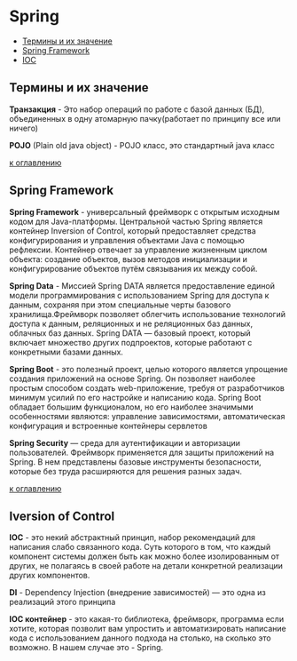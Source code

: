# Spring
+ [Термины и их значение](#Термины-и-их-значение)
+ [Spring Framework](#Spring-Framework)
+ [IOC](#Inversion-of-Control)

## Термины и их значение
__Транзакция__ - Это набор операций по работе с базой данных (БД), объединенных в одну атомарную пачку(работает по принципу все или ничего)

__POJO__ (Plain old java object) - POJO класс, это стандартный java класс

[к оглавлению](#Spring)

## Spring Framework
__Spring Framework__ - универсальный фреймворк с открытым исходным кодом для Java-платформы. Центральной частью Spring является контейнер Inversion of Control, который предоставляет средства конфигурирования и управления объектами Java с помощью рефлексии. Контейнер отвечает за управление жизненным циклом объекта: создание объектов, вызов методов инициализации и конфигурирование объектов путём связывания их между собой.

__Spring Data__ - Миссией Spring DATA является предоставление единой модели программирования с использованием Spring для доступа к данным, сохраняя при этом специальные черты базового хранилища.Фреймворк позволяет облегчить использование технологий доступа к данным, реляционных и не реляционных баз данных, облачных баз данных. Spring DATA — базовый проект, который включает множество других подпроектов, которые работают с конкретными базами данных.

__Spring Boot__ - это полезный проект, целью которого является упрощение создания приложений на основе Spring. Он позволяет наиболее простым способом создать web-приложение, требуя от разработчиков минимум усилий по его настройке и написанию кода. Spring Boot обладает большим функционалом, но его наиболее значимыми особенностями являются: управление зависимостями, автоматическая конфигурация и встроенные контейнеры сервлетов

__Spring Security__ — среда для аутентификации и авторизации пользователей. Фреймворк применяется для защиты приложений на Spring. В нем представлены базовые инструменты безопасности, которые без труда расширяются для решения разных задач.

[к оглавлению](#Spring)

## Iversion of Control
__IOC__ - это некий абстрактный принцип, набор рекомендаций для написания слабо связанного кода. Суть которого в том, что каждый компонент системы должен быть как можно более изолированным от других, не полагаясь в своей работе на детали конкретной реализации других компонентов.

__DI__ - Dependency Injection (внедрение зависимостей) — это одна из реализаций этого принципа

__IOC контейнер__ - это какая-то библиотека, фреймворк, программа если хотите, которая позволит вам упростить и автоматизировать написание кода с использованием данного подхода на столько, на сколько это возможно. В нашем случае это - Spring.
